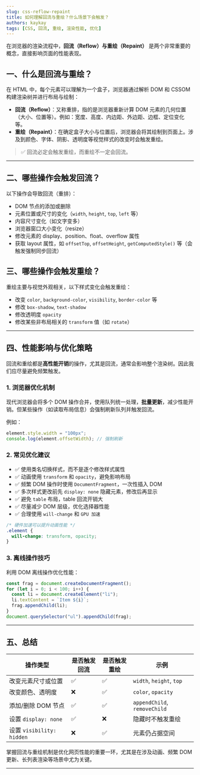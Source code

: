 ```yaml
---
slug: css-reflow-repaint
title: 如何理解回流与重绘？什么场景下会触发？
authors: kaykay
tags: [CSS, 回流, 重绘, 渲染性能, 优化]
---
```


在浏览器的渲染流程中，**回流（Reflow）与重绘（Repaint）** 是两个非常重要的概念，直接影响页面的性能表现。

## 一、什么是回流与重绘？

在 HTML 中，每个元素可以理解为一个盒子，浏览器通过解析 DOM 和 CSSOM 构建渲染树并进行布局与绘制：

- **回流（Reflow）**：又称重排，指的是浏览器重新计算 DOM 元素的几何位置（大小、位置等）。例如：宽度、高度、内边距、外边距、边框、定位变化等。
- **重绘（Repaint）**：在确定盒子大小与位置后，浏览器会将其绘制到页面上。涉及到颜色、字体、阴影、透明度等视觉样式的改变时会触发重绘。

> ✅ 回流必定会触发重绘，而重绘不一定会回流。

---

## 二、哪些操作会触发回流？

以下操作会导致回流（重排）：

- DOM 节点的添加或删除
- 元素位置或尺寸的变化（`width`, `height`, `top`, `left` 等）
- 内容尺寸变化（如文字变多）
- 浏览器窗口大小变化（resize）
- 修改元素的 display、position、float、overflow 属性
- 获取 layout 属性，如 `offsetTop`, `offsetHeight`, `getComputedStyle()` 等（会触发强制同步回流）

## 三、哪些操作会触发重绘？

重绘主要与视觉外观相关，以下样式变化会触发重绘：

- 改变 `color`, `background-color`, `visibility`, `border-color` 等
- 修改 `box-shadow`, `text-shadow`
- 修改透明度 `opacity`
- 修改某些非布局相关的 `transform` 值（如 `rotate`）

---

## 四、性能影响与优化策略

回流和重绘都是**高性能开销**的操作，尤其是回流，通常会影响整个渲染树。因此我们应尽量避免频繁触发。

### 1. 浏览器优化机制

现代浏览器会将多个 DOM 操作合并，使用队列统一处理，**批量更新**，减少性能开销。但某些操作（如读取布局信息）会强制刷新队列并触发回流。

例如：

```js
element.style.width = "100px";
console.log(element.offsetWidth); // 强制刷新
```

### 2. 常见优化建议

* ✅ 使用类名切换样式，而不是逐个修改样式属性
* ✅ 动画使用 `transform` 和 `opacity`，避免影响布局
* ✅ 频繁 DOM 操作时使用 `DocumentFragment`，一次性插入 DOM
* ✅ 多次样式更改前先 `display: none` 隐藏元素，修改后再显示
* ✅ 避免 `table` 布局，table 回流开销大
* ✅ 尽量减少 DOM 层级，优化选择器性能
* ✅ 合理使用 `will-change` 和 `GPU 加速`

```css
/* 硬件加速可以提升动画性能 */
.element {
  will-change: transform, opacity;
}
```

### 3. 离线操作技巧

利用 DOM 离线操作优化性能：

```js
const frag = document.createDocumentFragment();
for (let i = 0; i < 100; i++) {
  const li = document.createElement("li");
  li.textContent = `Item ${i}`;
  frag.appendChild(li);
}
document.querySelector("ul").appendChild(frag);
```

---

## 五、总结

| 操作类型                    | 是否触发回流 | 是否触发重绘 | 示例                           |
| ----------------------- | ------ | ------ | ---------------------------- |
| 改变元素尺寸或位置               | ✅      | ✅      | `width`, `height`, `top`     |
| 改变颜色、透明度                | ❌      | ✅      | `color`, `opacity`           |
| 添加/删除 DOM 节点            | ✅      | ✅      | `appendChild`, `removeChild` |
| 设置 `display: none`      | ✅      | ❌      | 隐藏时不触发重绘                     |
| 设置 `visibility: hidden` | ❌      | ✅      | 元素仍占据空间                      |

掌握回流与重绘机制是优化网页性能的重要一环，尤其是在涉及动画、频繁 DOM 更新、长列表渲染等场景中尤为关键。

---
